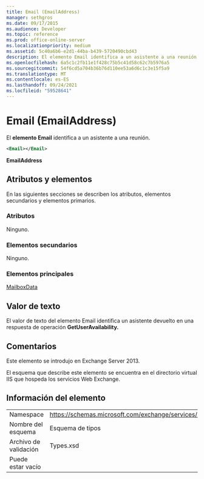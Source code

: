 ```yaml
---
title: Email (EmailAddress)
manager: sethgros
ms.date: 09/17/2015
ms.audience: Developer
ms.topic: reference
ms.prod: office-online-server
ms.localizationpriority: medium
ms.assetid: 5c40a6b6-e2d1-44ba-b439-5720490cbd43
description: El elemento Email identifica a un asistente a una reunión.
ms.openlocfilehash: 6a5c1c2fb11e1f428c75b5c41d58c62c7b5976a5
ms.sourcegitcommit: 54f6cd5a704b36b76d110ee53a6d6c1c3e15f5a9
ms.translationtype: MT
ms.contentlocale: es-ES
ms.lasthandoff: 09/24/2021
ms.locfileid: "59528641"
---
```

# <a name="email-emailaddress"></a>Email (EmailAddress)

El **elemento Email** identifica a un asistente a una reunión. 
  
```XML
<Email></Email>
```

 **EmailAddress**
## <a name="attributes-and-elements"></a>Atributos y elementos

En las siguientes secciones se describen los atributos, elementos secundarios y elementos primarios.
  
### <a name="attributes"></a>Atributos

Ninguno.
  
### <a name="child-elements"></a>Elementos secundarios

Ninguno.
  
### <a name="parent-elements"></a>Elementos principales

[MailboxData](mailboxdata.md)
  
## <a name="text-value"></a>Valor de texto

El valor de texto del elemento Email identifica un asistente devuelto en una respuesta de operación **GetUserAvailability.** 
  
## <a name="remarks"></a>Comentarios

Este elemento se introdujo en Exchange Server 2013.
  
El esquema que describe este elemento se encuentra en el directorio virtual IIS que hospeda los servicios Web Exchange.
  
## <a name="element-information"></a>Información del elemento

|||
|:-----|:-----|
|Namespace  <br/> |https://schemas.microsoft.com/exchange/services/2006/types  <br/> |
|Nombre del esquema  <br/> |Esquema de tipos  <br/> |
|Archivo de validación  <br/> |Types.xsd  <br/> |
|Puede estar vacío  <br/> ||
   


